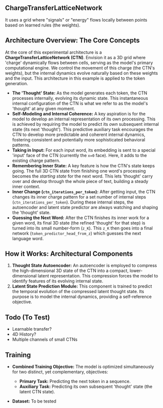 ## ChargeTransferLatticeNetwork

It uses a grid where "signals" or "energy" flows locally between points based on learned rules (the weights).

## Architecture Overview: The Core Concepts

At the core of this experimental architecture is a **ChargeTransferLatticeNetwork (CTN)**. Envision it as a 3D grid where 'charge' dynamically flows between cells, serving as the model's primary computational engine. We control the movement of this charge (the CTN's weights), but the internal dynamics evolve naturally based on these weights and the input.
This architecture in this example is applied to the token generation.

*   **The 'Thought' State:** As the model generates each token, the CTN processes internally, evolving its dynamic state. This instantaneous internal configuration of the CTN is what we refer to as the model's 'thought' at any given moment.
*   **Self-Modeling and Internal Coherence:** A key aspiration is for the model to develop an internal representation of its own processing. This is achieved by requiring the model to predict its *own* subsequent internal state (its next 'thought'). This predictive auxiliary task encourages the CTN to develop more predictable and coherent internal dynamics, fostering consistent and potentially more sophisticated behavioral patterns.
*   **Taking in Input:** For each input word, its embedding is sent to a special 'input' face of the CTN (currently the `x=0` face). Here, it adds to the existing charge pattern.
*   **Remembering Inner State:** A key feature is how the CTN's state keeps going. The full 3D CTN state from finishing one word's processing becomes the *starting state* for the next word. This lets 'thought' carry over and develop through the whole piece of text, building a steady inner context.
*   **Inner Change (`ctn_iterations_per_token`):** After getting input, the CTN changes its inner charge pattern for a set number of internal steps (`ctn_iterations_per_token`). During these internal steps, the autoencoder and latent state predictor are always watching and shaping the 'thought' state.
*   **Guessing the Next Word:** After the CTN finishes its inner work for a given word, its final 3D state (the refined 'thought' for that step) is turned into its small number-form (`z_K`). This `z_K` then goes into a final network (`token_predictor_head_from_z`) which guesses the next language word.

## How it Works: Architectural Components

1.  **Thought State Autoencoder:** An autoencoder is employed to compress the high-dimensional 3D state of the CTN into a compact, lower-dimensional latent representation. This compression forces the model to identify features of its evolving internal state.
2.  **Latent State Prediction Module:** This component is trained to predict the temporal evolution of the compressed latent thought state. Its purpose is to model the internal dynamics, providing a self-reference objective.

## Todo (To Test)

* Learnable transfer?
* 4D History?
* Multiple channels of small CTNs 

## Training

*   **Combined Training Objective:** The model is optimized simultaneously for two distinct, yet complementary, objectives:
    *   **Primary Task:** Predicting the next token in a sequence.
    *   **Auxiliary Task:** Predicting its own subsequent 'thought' state (the latent CTN state).

*   **Dataset:** To be tested
